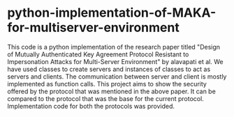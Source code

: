 # python-implementation-of-MAKA-for-multiserver-environment
This code is a python implementation of the research paper titled "Design of Mutually Authenticated Key Agreement Protocol Resistant to Impersonation Attacks for Multi-Server Environment" by alavapati et al. We have used classes to create servers and instances of classes to act as servers and clients. The communication between server and client is mostly implemented as function calls. This project aims to show the security offered by the protocol that was mentioned in the above paper. It  can be compared to the protocol that was the base for the current protocol. Implementation code for both the protocols was provided. 
